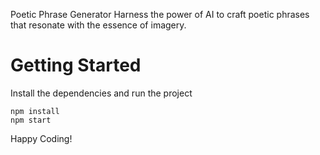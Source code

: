 Poetic Phrase Generator
Harness the power of AI to craft poetic phrases that resonate with the essence of imagery.

# Getting Started
Install the dependencies and run the project
```
npm install
npm start

```

Happy Coding!
